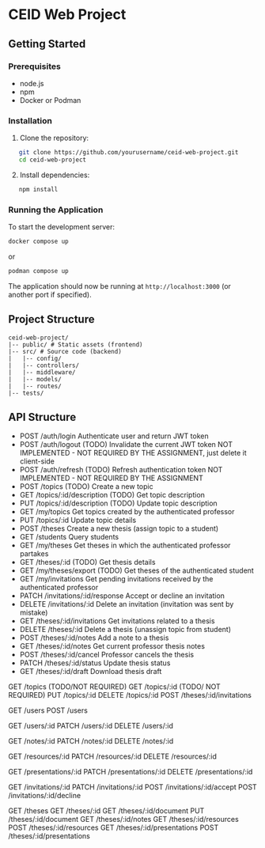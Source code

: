 # CEID Web Project

## Getting Started

### Prerequisites

- node.js
- npm
- Docker or Podman

### Installation

1. Clone the repository:

```bash
   git clone https://github.com/yourusername/ceid-web-project.git
   cd ceid-web-project
```

2. Install dependencies:

```bash
   npm install
```

### Running the Application

To start the development server:

```bash
docker compose up
```

or

```bash
podman compose up
```

The application should now be running at `http://localhost:3000` (or another port if specified).

## Project Structure

```text
ceid-web-project/
|-- public/ # Static assets (frontend)
|-- src/ # Source code (backend)
|   |-- config/
|   |-- controllers/
|   |-- middleware/
|   |-- models/
|   |-- routes/
|-- tests/
```

## API Structure

- POST /auth/login
   Authenticate user and return JWT token
- POST /auth/logout (TODO)
   Invalidate the current JWT token NOT IMPLEMENTED - NOT REQUIRED BY THE ASSIGNMENT, just delete it client-side
- POST /auth/refresh (TODO)
   Refresh authentication token NOT IMPLEMENTED - NOT REQUIRED BY THE ASSIGNMENT
- POST /topics (TODO)
   Create a new topic
- GET /topics/:id/description (TODO)
   Get topic description
- PUT /topics/:id/description (TODO)
   Update topic description
- GET /my/topics
   Get topics created by the authenticated professor
- PUT /topics/:id
   Update topic details
- POST /theses
   Create a new thesis (assign topic to a student)
- GET /students
   Query students
- GET /my/theses
   Get theses in which the authenticated professor partakes
- GET /theses/:id (TODO)
   Get thesis details
- GET /my/theses/export (TODO)
   Get theses of the authenticated student
- GET /my/invitations
   Get pending invitations received by the authenticated professor
- PATCH /invitations/:id/response
   Accept or decline an invitation
- DELETE /invitations/:id
   Delete an invitation (invitation was sent by mistake)
- GET /theses/:id/invitations
   Get invitations related to a thesis
- DELETE /theses/:id
   Delete a thesis (unassign topic from student)
- POST /theses/:id/notes
   Add a note to a thesis
- GET /theses/:id/notes
   Get current professor thesis notes
- POST /theses/:id/cancel
   Professor cancels the thesis
- PATCH /theses/:id/status
   Update thesis status
- GET /theses/:id/draft
   Download thesis draft

GET /topics (TODO/NOT REQUIRED)
GET /topics/:id (TODO/ NOT REQUIRED)
PUT /topics/:id
DELETE /topics/:id
POST /theses/:id/invitations


GET /users
POST /users

GET /users/:id
PATCH /users/:id
DELETE /users/:id

GET /notes/:id
PATCH /notes/:id
DELETE /notes/:id

GET /resources/:id
PATCH /resources/:id
DELETE /resources/:id

GET /presentations/:id
PATCH /presentations/:id
DELETE /presentations/:id

GET /invitations/:id
PATCH /invitations/:id
POST /invitations/:id/accept
POST /invitations/:id/decline


GET /theses
GET /theses/:id
GET /theses/:id/document
PUT /theses/:id/document
GET /theses/:id/notes
GET /theses/:id/resources
POST /theses/:id/resources
GET /theses/:id/presentations
POST /theses/:id/presentations
